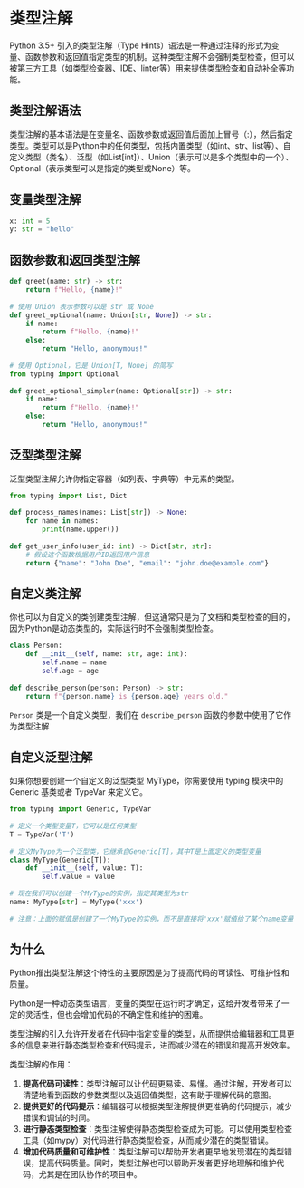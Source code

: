 # 类型注解

Python 3.5+ 引入的类型注解（Type Hints）语法是一种通过注释的形式为变量、函数参数和返回值指定类型的机制。这种类型注解不会强制类型检查，但可以被第三方工具（如类型检查器、IDE、linter等）用来提供类型检查和自动补全等功能。

## 类型注解语法

类型注解的基本语法是在变量名、函数参数或返回值后面加上冒号（:），然后指定类型。类型可以是Python中的任何类型，包括内置类型（如int、str、list等）、自定义类型（类名）、泛型（如List[int]）、Union（表示可以是多个类型中的一个）、Optional（表示类型可以是指定的类型或None）等。

## 变量类型注解

```python
x: int = 5  
y: str = "hello"
```

## 函数参数和返回类型注解

```python
def greet(name: str) -> str:  
    return f"Hello, {name}!"  
  
# 使用 Union 表示参数可以是 str 或 None  
def greet_optional(name: Union[str, None]) -> str:  
    if name:  
        return f"Hello, {name}!"  
    else:  
        return "Hello, anonymous!"  
  
# 使用 Optional，它是 Union[T, None] 的简写  
from typing import Optional  
  
def greet_optional_simpler(name: Optional[str]) -> str:  
    if name:  
        return f"Hello, {name}!"  
    else:  
        return "Hello, anonymous!"
```

## 泛型类型注解

泛型类型注解允许你指定容器（如列表、字典等）中元素的类型。

```python
from typing import List, Dict  
  
def process_names(names: List[str]) -> None:  
    for name in names:  
        print(name.upper())  
  
def get_user_info(user_id: int) -> Dict[str, str]:  
    # 假设这个函数根据用户ID返回用户信息  
    return {"name": "John Doe", "email": "john.doe@example.com"}
```

## 自定义类注解

你也可以为自定义的类创建类型注解，但这通常只是为了文档和类型检查的目的，因为Python是动态类型的，实际运行时不会强制类型检查。

```python
class Person:  
    def __init__(self, name: str, age: int):  
        self.name = name  
        self.age = age  
  
def describe_person(person: Person) -> str:  
    return f"{person.name} is {person.age} years old."
```

`Person` 类是一个自定义类型，我们在 `describe_person` 函数的参数中使用了它作为类型注解

## 自定义泛型注解

如果你想要创建一个自定义的泛型类型 MyType，你需要使用 typing 模块中的 Generic 基类或者 TypeVar 来定义它。

```python
from typing import Generic, TypeVar  
  
# 定义一个类型变量T，它可以是任何类型  
T = TypeVar('T')  
  
# 定义MyType为一个泛型类，它继承自Generic[T]，其中T是上面定义的类型变量  
class MyType(Generic[T]):  
    def __init__(self, value: T):  
        self.value = value  
  
# 现在我们可以创建一个MyType的实例，指定其类型为str  
name: MyType[str] = MyType('xxx')  
  
# 注意：上面的赋值是创建了一个MyType的实例，而不是直接将'xxx'赋值给了某个name变量  
```

## 为什么

Python推出类型注解这个特性的主要原因是为了提高代码的可读性、可维护性和质量。

Python是一种动态类型语言，变量的类型在运行时才确定，这给开发者带来了一定的灵活性，但也会增加代码的不确定性和维护的困难。

类型注解的引入允许开发者在代码中指定变量的类型，从而提供给编辑器和工具更多的信息来进行静态类型检查和代码提示，进而减少潜在的错误和提高开发效率。

类型注解的作用：

1. **提高代码可读性**：类型注解可以让代码更易读、易懂。通过注解，开发者可以清楚地看到函数的参数类型以及返回值类型，这有助于理解代码的意图。
2. **提供更好的代码提示**：编辑器可以根据类型注解提供更准确的代码提示，减少错误和调试的时间。
3. **进行静态类型检查**：类型注解使得静态类型检查成为可能。可以使用类型检查工具（如mypy）对代码进行静态类型检查，从而减少潜在的类型错误。
4. **增加代码质量和可维护性**：类型注解可以帮助开发者更早地发现潜在的类型错误，提高代码质量。同时，类型注解也可以帮助开发者更好地理解和维护代码，尤其是在团队协作的项目中。
